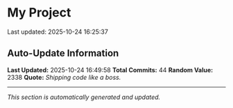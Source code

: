 # My Project


Last updated: 2025-10-24 16:25:37












































## Auto-Update Information

**Last Updated:** 2025-10-24 16:49:58
**Total Commits:** 44
**Random Value:** 2338
**Quote:** _Shipping code like a boss._

---
_This section is automatically generated and updated._